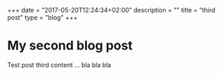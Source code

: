+++
date = "2017-05-20T12:24:34+02:00"
description = ""
title = "third post"
type = "blog"
+++

# My second blog post
Test post third content ...
bla bla bla 